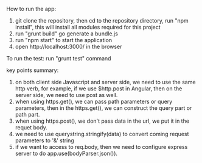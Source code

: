 How to run the app:
1. git clone the repository, then cd to the repository directory, run "npm install", this will install all modules required for this project
2. run "grunt build" go generate a bundle.js
3. run "npm start" to start the application
4. open http://localhost:3000/ in the browser

To run the test:
run "grunt test" command

key points summary:
1. on both client side Javascript  and server side, we need to use the same http verb, for example, if we use $http.post in Angular, then on the server side, we need to use post as well.
2. when using https.get(), we can pass path parameters or query parameters, then in the https.get(), we can construct the query part or path part.
3. when using https.post(), we don't pass data in the url, we put it in the requet body.
4. we need to use querystring.stringify(data) to convert coming request parameters to '&' string
5. if we want to access to req.body, then we need to configure express server to do app.use(bodyParser.json()).

